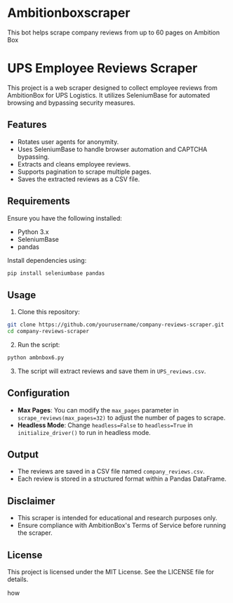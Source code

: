# Ambitionboxscraper
This bot helps scrape company reviews from up to 60 pages on Ambition Box

# UPS Employee Reviews Scraper

This project is a web scraper designed to collect employee reviews from AmbitionBox for UPS Logistics. It utilizes SeleniumBase for automated browsing and bypassing security measures.

## Features

- Rotates user agents for anonymity.
- Uses SeleniumBase to handle browser automation and CAPTCHA bypassing.
- Extracts and cleans employee reviews.
- Supports pagination to scrape multiple pages.
- Saves the extracted reviews as a CSV file.

## Requirements

Ensure you have the following installed:

- Python 3.x
- SeleniumBase
- pandas

Install dependencies using:

```bash
pip install seleniumbase pandas
```

## Usage

1. Clone this repository:

```bash
git clone https://github.com/yourusername/company-reviews-scraper.git
cd company-reviews-scraper
```

2. Run the script:

```bash
python ambnbox6.py
```

3. The script will extract reviews and save them in `UPS_reviews.csv`.

## Configuration

- **Max Pages**: You can modify the `max_pages` parameter in `scrape_reviews(max_pages=32)` to adjust the number of pages to scrape.
- **Headless Mode**: Change `headless=False` to `headless=True` in `initialize_driver()` to run in headless mode.

## Output

- The reviews are saved in a CSV file named `company_reviews.csv`.
- Each review is stored in a structured format within a Pandas DataFrame.

## Disclaimer

- This scraper is intended for educational and research purposes only.
- Ensure compliance with AmbitionBox's Terms of Service before running the scraper.

## License

This project is licensed under the MIT License. See the LICENSE file for details.

how 

